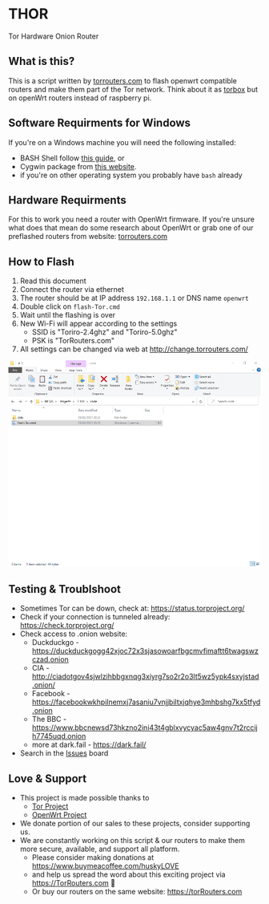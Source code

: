 # THOR
Tor Hardware Onion Router

## What is this?
This is a script written by [torrouters.com](https://torrouters.com/) to flash openwrt compatible routers and make them part of the Tor network. 
Think about it as [torbox](https://torbox.ch/) but on openWrt routers instead of raspberry pi.

## Software Requirments for Windows
If you're on a Windows machine you will need the following installed:
* BASH Shell follow [this guide](https://itsfoss.com/install-bash-on-windows/), or
* Cygwin package from [this website](https://www.cygwin.com/).
* if you're on other operating system you probably have `bash` already

## Hardware Requirments
For this to work you need a router with OpenWrt firmware. If you're unsure what does that mean do some research about OpenWrt or grab one of our preflashed routers from website: [torrouters.com](https://torrouters.com/#details)

## How to Flash
1. Read this document
2. Connect the router via ethernet
3. The router should be at IP address `192.168.1.1` or DNS name `openwrt`
4. Double click on `flash-Tor.cmd`
5. Wait until the flashing is over
6. New Wi-Fi will appear according to the settings
    * SSID is "Toriro-2.4ghz" and "Toriro-5.0ghz"
    * PSK is "TorRouters.com"
9. All settings can be changed via web at http://change.torrouters.com/

![screen](https://github.com/TorRouters/THOR/blob/main/docs/screencast.gif)

## Testing & Troublshoot
* Sometimes Tor can be down, check at: https://status.torproject.org/
* Check if your connection is tunneled already: https://check.torproject.org/
* Check access to .onion website: 
   * Duckduckgo - https://duckduckgogg42xjoc72x3sjasowoarfbgcmvfimaftt6twagswzczad.onion
   * CIA - http://ciadotgov4sjwlzihbbgxnqg3xiyrg7so2r2o3lt5wz5ypk4sxyjstad.onion/
   * Facebook - https://facebookwkhpilnemxj7asaniu7vnjjbiltxjqhye3mhbshg7kx5tfyd.onion
   * The BBC - https://www.bbcnewsd73hkzno2ini43t4gblxvycyac5aw4gnv7t2rccijh7745uqd.onion
   * more at dark.fail - https://dark.fail/
* Search in the [Issues](https://github.com/TorRouters/THOR/issues) board

## Love & Support
* This project is made possible thanks to 
  * [Tor Project](https://www.torproject.org/)
  * [OpenWrt Project](https://openwrt.org/)
* We donate portion of our sales to these projects, consider supporting us.
* We are constantly working on this script & our routers to make them more secure, available, and support all platform. 
  * Please consider making donations at https://www.buymeacoffee.com/huskyLOVE
  * and help us spread the word about this exciting project via https://TorRouters.com 💜
  * Or buy our routers on the same website: https://torRouters.com
